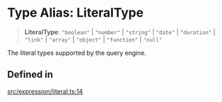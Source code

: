 # Type Alias: LiteralType

> **LiteralType**: `"boolean"` \| `"number"` \| `"string"` \| `"date"` \| `"duration"` \| `"link"` \| `"array"` \| `"object"` \| `"function"` \| `"null"`

The literal types supported by the query engine.

## Defined in

[src/expression/literal.ts:14](https://github.com/blacksmithgu/datacore/blob/b2f12b09abf3864956181ba4f5c7075bc281ce27/src/expression/literal.ts#L14)
